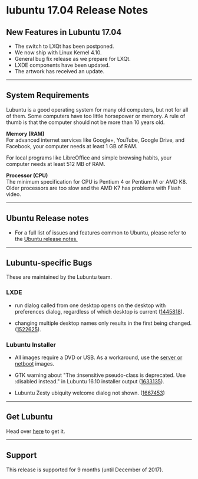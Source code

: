 # lubuntu 17.04 Release Notes

## New Features in Lubuntu 17.04
* The switch to LXQt has been postponed.
* We now ship with Linux Kernel 4.10.
* General bug fix release as we prepare for LXQt.
* LXDE components have been updated.
* The artwork has received an update.
<hr>

## System Requirements
Lubuntu is a good operating system for many old computers, but not for all of them. Some computers have too little horsepower or memory. A rule of thumb is that the computer should not be more than 10 years old.

__Memory (RAM)__
<br>
For advanced internet services like Google+, YouTube, Google Drive, and Facebook, your computer needs at least 1 GB of RAM.

For local programs like LibreOffice and simple browsing habits, your computer needs at least 512 MB of RAM.

__Processor (CPU)__
<br>
The minimum specification for CPU is Pentium 4 or Pentium M or AMD K8. Older processors are too slow and the AMD K7 has problems with Flash video.
<hr>

## Ubuntu Release notes
* For a full list of issues and features common to Ubuntu, please refer to the [Ubuntu release notes.](https://wiki.ubuntu.com/YakketyYak/ReleaseNotes)
<hr>

## Lubuntu-specific Bugs
These are maintained by the Lubuntu team.

### LXDE
* run dialog called from one desktop opens on the desktop with preferences dialog, regardless of which desktop is current ([1445818](https://bugs.launchpad.net/ubuntu/+source/lxpanel/+bug/1445818)).

* changing multiple desktop names only results in the first being changed. ([1522625](https://bugs.launchpad.net/ubuntu/+source/obconf/+bug/1522625)).

### Lubuntu Installer
* All images require a DVD or USB. As a workaround, use the [server or netboot](https://help.ubuntu.com/community/Lubuntu/Alternate_ISO#CD_image) images.

* GTK warning about "The :insensitive pseudo-class is deprecated. Use :disabled instead." in Lubuntu 16.10 installer output ([1633135](https://bugs.launchpad.net/ubuntu/+source/ubiquity/+bug/1633135)).

* Lubuntu Zesty ubiquity welcome dialog not shown. ([1667453](https://bugs.launchpad.net/ubuntu/+source/ubiquity/+bug/1667453))
<hr>

## Get Lubuntu
Head over [here](lubuntu1704_downloads.md) to get it.
<hr>

## Support
This release is supported for 9 months (until December of 2017).
<br>
